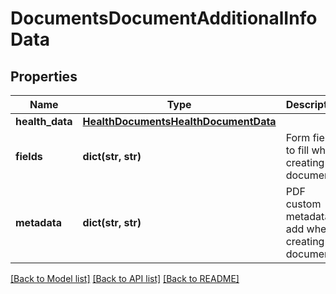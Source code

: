# DocumentsDocumentAdditionalInfoData

## Properties
Name | Type | Description | Notes
------------ | ------------- | ------------- | -------------
**health_data** | [**HealthDocumentsHealthDocumentData**](HealthDocumentsHealthDocumentData.md) |  | [optional] 
**fields** | **dict(str, str)** | Form fields to fill when creating the document. | [optional] 
**metadata** | **dict(str, str)** | PDF custom metadata to add when creating the document | [optional] 

[[Back to Model list]](../README.md#documentation-for-models) [[Back to API list]](../README.md#documentation-for-api-endpoints) [[Back to README]](../README.md)

